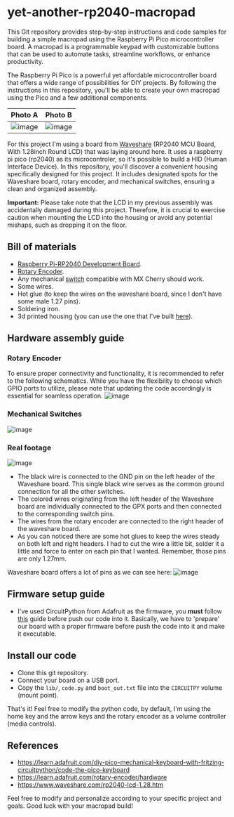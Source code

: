 # yet-another-rp2040-macropad

This Git repository provides step-by-step instructions and code samples for building a simple macropad using the Raspberry Pi Pico microcontroller board. A macropad is a programmable keypad with customizable buttons that can be used to automate tasks, streamline workflows, or enhance productivity.

The Raspberry Pi Pico is a powerful yet affordable microcontroller board that offers a wide range of possibilities for DIY projects. By following the instructions in this repository, you'll be able to create your own macropad using the Pico and a few additional components.

| Photo A                            |  Photo B                            |
| ----------------------------------- | ----------------------------------- |
| ![image](https://github.com/thiagosanches/yet-another-rp2040-macropad/assets/5191469/f7b57aa0-b103-4cf7-b7d5-47833562f37e) | ![image](https://github.com/thiagosanches/yet-another-rp2040-macropad/assets/5191469/4682dc8b-548b-4197-a9b8-ca7d19ab609b) |

For this project I'm using a board from [Waveshare](https://www.waveshare.com/rp2040-lcd-1.28.htm) (RP2040 MCU Board, With 1.28inch Round LCD) that was laying around here. It uses a raspberry pi pico (rp2040) as its microcontroler, so it's possible to build a HID (Human Interface Device). In this repository, you'll discover a convenient housing specifically designed for this project. It includes designated spots for the Waveshare board, rotary encoder, and mechanical switches, ensuring a clean and organized assembly.

**Important:** Please take note that the LCD in my previous assembly was accidentally damaged during this project. Therefore, it is crucial to exercise caution when mounting the LCD into the housing or avoid any potential mishaps, such as dropping it on the floor.

## Bill of materials
- [Raspberry Pi-RP2040 Development Board](https://pt.aliexpress.com/item/1005004616586355.html?spm=a2g0o.order_list.order_list_main.21.21efcaa4GvI4NZ&gatewayAdapt=glo2bra).
- [Rotary Encoder](https://pt.aliexpress.com/item/4001112405456.html?spm=a2g0o.order_list.order_list_main.337.56c2caa4j3XZvl&gatewayAdapt=glo2bra).
- Any mechanical [switch](https://pt.aliexpress.com/item/1005004285463567.html?spm=a2g0o.productlist.main.15.7c3823b2lCL06c&algo_pvid=f50a2a66-7073-4be2-a435-df6fec2686b5&algo_exp_id=f50a2a66-7073-4be2-a435-df6fec2686b5-7&pdp_npi=3%40dis%21BRL%2165.37%2132.69%21%21%2112.66%21%21%40212244c416888441242025140d0779%2112000028629113466%21sea%21BR%21172919556&curPageLogUid=xjMCfauOfAiu) compatible with MX Cherry should work.
- Some wires.
- Hot glue (to keep the wires on the waveshare board, since I don't have some male 1.27 pins).
- Soldering iron.
- 3d printed housing  (you can use the one that I've built [here](https://www.tinkercad.com/things/47IuxGAQAh5)).

## Hardware assembly guide

### Rotary Encoder
To ensure proper connectivity and functionality, it is recommended to refer to the following schematics. While you have the flexibility to choose which GPIO ports to utilize, please note that updating the code accordingly is essential for seamless operation.
![image](https://github.com/thiagosanches/yet-another-rp2040-macropad/assets/5191469/e939b195-b1f8-49cc-a5c2-993f597680d0)

### Mechanical Switches
![image](https://github.com/thiagosanches/yet-another-rp2040-macropad/assets/5191469/6970535f-c027-4c64-8933-e0e63ebadb38)


### Real footage

![image](https://github.com/thiagosanches/yet-another-rp2040-macropad/assets/5191469/04d06d68-d482-4c2d-9083-9100d1852387)

- The black wire is connected to the GND pin on the left header of the Waveshare board. This single black wire serves as the common ground connection for all the other switches.
- The colored wires originating from the left header of the Waveshare board are individually connected to the GPX ports and then connected to the corresponding switch pins.
- The wires from the rotary encoder are connected to the right header of the waveshare board.
- As you can noticed there are some hot glues to keep the wires steady on both left and right headers. I had to cut the wire a little bit, solder it a little and force to enter on each pin that I wanted. Remember, those pins are only 1.27mm.

Waveshare board offers a lot of pins as we can see here:
![image](https://github.com/thiagosanches/yet-another-rp2040-macropad/assets/5191469/34edd9b2-64b1-420e-881d-fecc4bb6de79)

## Firmware setup guide
- I've used CircuitPython from Adafruit as the firmware, you **must** follow [this](https://learn.adafruit.com/welcome-to-circuitpython?view=all#download-the-latest-version-2977908) guide before push our code into it. Basically, we have to 'prepare' our board with a proper firmware before push the code into it and make it executable.

## Install our code
- Clone this git repository.
- Connect your board on a USB port.
- Copy the `lib/`, `code.py` and `boot_out.txt` file into the `CIRCUITPY` volume (mount point).

That's it! Feel free to modify the python code, by default, I'm using the home key and the arrow keys and the rotary encoder as a volume controller (media controls).

## References
- https://learn.adafruit.com/diy-pico-mechanical-keyboard-with-fritzing-circuitpython/code-the-pico-keyboard
- https://learn.adafruit.com/rotary-encoder/hardware
- https://www.waveshare.com/rp2040-lcd-1.28.htm

Feel free to modify and personalize according to your specific project and goals. Good luck with your macropad build!
